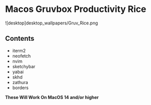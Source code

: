 # Macos Gruvbox Productivity Rice

![desktop]desktop_wallpapers/Gruv_Rice.png

## Contents

- iterm2
- neofetch
- nvim
- sketchybar
- yabai
- skhd
- zathura
- borders

**These Will Work On MacOS 14 and/or higher**
